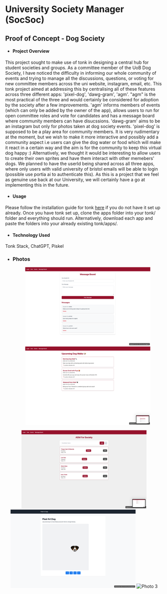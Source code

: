 # University Society Manager (SocSoc)
## Proof of Concept - Dog Society

- #### **Project Overview**
This project sought to make use of tonk in designing a central hub for student societies and groups. As a committee member of the UoB Dog Society, I have noticed the difficulty in informing 
our whole community of events and trying to manage all the discussions, questions, or voting for new committee members across the uni website, instagram, email, etc. This tonk project aimed at addressing this 
by centralising all of these features across three different apps: 'pixel-dog', 'dawg-gram', 'agm'. "agm" is the most practical of the three and would certainly be considered for adoption by the society after a few 
improvements. 'agm' informs members of events (which can only be added by the owner of the app), allows users to run for open committee roles and vote for candidates and has a message board where
community members can have disucssions. 'dawg-gram' aims to be an instagram but only for photos taken at dog society events. 'pixel-dog' is supposed to be a play area for community members. It is very rudimentary at the moment, but we wish to make it more interactive and possibly add a community aspect i.e users can give the dog water or food which will make it react in a certain way and the aim is for the community to keep this virtual dog happy :)
Alternatively, we thought it would be interesting to allow users to create their own sprites and have them interact with other memebers' dogs. 
We planned to have the userId being shared across all three apps, where only users with valid university of bristol emails will be able to login (possible use portia ai to authenticate this). As this is a project that we feel as genuine use back at our University, we will certainly have a go at implementing this in the future. 

- #### **Usage**
Please follow the installation guide for tonk <a href="https://tonk-labs.github.io/tonk/quickstart.html" target="_blank">here</a> if you do not have it set up already. Once you have tonk set up, clone the apps folder into your tonk/ folder and everything should run. Alternatively, download each app and paste the folders into your already existing tonk/apps/. 

- #### **Technology Used**
Tonk Stack, ChatGPT, Piskel

- ### **Photos**
  <p align="center">
  <img src="Screenshot 2025-04-13 at 01.04.47.png" alt="Photo 1" width="400"/>
  <img src="Screenshot 2025-04-13 at 01.04.52.png" alt="Photo 3" width="400"/>
</p>
 <p align="center">
  <img src="Screenshot 2025-04-13 at 01.04.56.png" alt="Photo 1" width="400"/>
  <img src="Screenshot 2025-04-13 at 01.11.02.png" alt="Photo 2" width="400"/>
  <img src="Screenshot 2025-04-13 at 01.16.38.png" alt="Photo 3" width="400"/>
</p>


